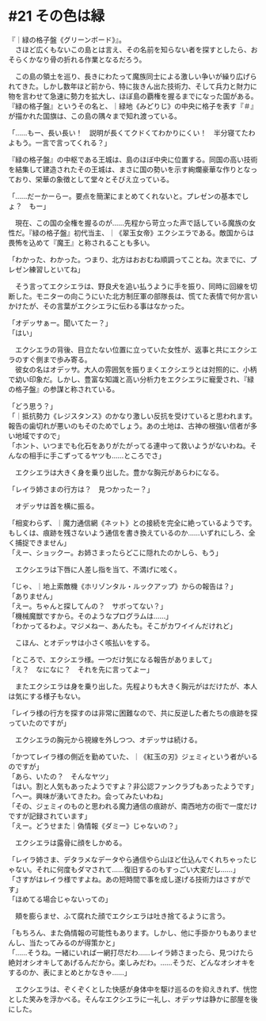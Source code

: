 # #21 その色は緑
『｜緑の格子盤《グリーンボード》』。  
　さほど広くもないこの島とは言え、その名前を知らない者を探すとしたら、おそらくかなり骨の折れる作業となるだろう。

　この島の領土を巡り、長きにわたって魔族同士による激しい争いが繰り広げられてきた。しかし数年ほど前から、特に抜きん出た技術力、そして兵力と財力に物を言わせて急速に勢力を拡大し、ほぼ島の覇権を握るまでになった国がある。『緑の格子盤』というその名と、｜緑地《みどりじ》の中央に格子を表す『＃』が描かれた国旗は、この島の隅々まで知れ渡っている。

「……もー、長い長い！　説明が長くてクドくてわかりにくい！　半分寝てたわよもう。一言で言ってくれる？」

『緑の格子盤』の中枢である王城は、島のほぼ中央に位置する。同国の高い技術を結集して建造されたその王城は、まさに国の勢いを示す絢爛豪華な作りとなっており、栄華の象徴として堂々とそびえ立っている。

「……だーかーらー。要点を簡潔にまとめてくれないと。プレゼンの基本でしょ？　もー」

　現在、この国の全権を握るのが……先程から苛立った声で話している魔族の女性だ。『緑の格子盤』初代当主、｜《翠玉女帝》エクシエラである。敵国からは畏怖を込めて『魔王』と称されることも多い。

「わかった、わかった。つまり、北方はおおむね順調ってことね。次までに、プレゼン練習しといてね」

　そう言ってエクシエラは、野良犬を追い払うように手を振り、同時に回線を切断した。モニターの向こうにいた北方制圧軍の部隊長は、慌てた表情で何か言いかけたが、その言葉がエクシエラに伝わる事はなかった。

「オデッサぁー。聞いてたー？」  
「はい」

　エクシエラの背後、目立たない位置に立っていた女性が、返事と共にエクシエラのすぐ側まで歩み寄る。  
　彼女の名はオデッサ。大人の雰囲気を振りまくエクシエラとは対照的に、小柄で幼い印象だ。しかし、豊富な知識と高い分析力をエクシエラに寵愛され、『緑の格子盤』の参謀と称されている。

「どう思う？」  
「｜抵抗勢力《レジスタンス》のかなり激しい反抗を受けていると思われます。報告の歯切れが悪いのもそのためでしょう。あの土地は、古神の根強い信者が多い地域ですので」  
「ホント、いつまでも化石をありがたがってる連中って救いようがないわね。そんなの相手に手こずってるヤツも……ところでさ」

　エクシエラは大きく身を乗り出した。豊かな胸元があらわになる。

「レイラ姉さまの行方は？　見つかったー？」

　オデッサは首を横に振る。

「相変わらず、｜魔力通信網《ネット》との接続を完全に絶っているようです。もしくは、痕跡を残さないよう通信を書き換えているのか……いずれにしろ、全く捕捉できません」  
「えー、ショックー。お姉さまったらどこに隠れたのかしら、もう」

　エクシエラは下唇に人差し指を当て、不満げに呟く。

「じゃ、｜地上索敵機《ホリゾンタル・ルックアップ》からの報告は？」  
「ありません」  
「えー。ちゃんと探してんの？　サボってない？」  
「機械魔獣ですから。そのようなプログラムは……」  
「わかってるわよ。マジメねー、あんたも。そこがカワイイんだけれど」

　こほん、とオデッサは小さく咳払いをする。

「ところで、エクシエラ様。一つだけ気になる報告がありまして」  
「え？　なになに？　それを先に言ってよー」

　またエクシエラは身を乗り出した。先程よりも大きく胸元がはだけたが、本人は気にする様子もない。

「レイラ様の行方を探すのは非常に困難なので、共に反逆した者たちの痕跡を探っていたのですが」

　エクシエラの胸元から視線を外しつつ、オデッサは続ける。

「かつてレイラ様の側近を勤めていた、｜《紅玉の刃》ジェミィという者がいるのですが」  
「あら、いたの？　そんなヤツ」  
「はい。割と人気もあったようですよ？非公認ファンクラブもあったようです」  
「へー。興味が湧いてきたわ。会ってみたいわね」  
「その、ジェミィのものと思われる魔力通信の痕跡が、南西地方の街で一度だけですが記録されています」  
「えー。どうせまた｜偽情報《ダミー》じゃないの？」

　エクシエラは露骨に顔をしかめる。

「レイラ姉さま、デタラメなデータやら通信やら山ほど仕込んでくれちゃったじゃない。それに何度もダマされて……復旧するのもすっごい大変だし……」  
「さすがはレイラ様ですよね。あの短時間で事を成し遂げる技術力はさすがです」  
「ほめてる場合じゃないっての」

　頬を膨らませ、ふて腐れた顔でエクシエラは吐き捨てるように言う。

「もちろん、また偽情報の可能性もあります。しかし、他に手掛かりもありませんし、当たってみるのが得策かと」  
「……そうね。一緒にいれば一網打尽だわ……レイラ姉さまったら、見つけたら絶対オシオキしてあげるんだから。楽しみだわ。……そうだ、どんなオシオキをするのか、表にまとめとかなきゃ……」

　エクシエラは、ぞくぞくとした快感が身体中を駆け巡るのを抑えきれず、恍惚とした笑みを浮かべる。そんなエクシエラに一礼し、オデッサは静かに部屋を後にした。
